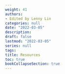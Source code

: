 ```yaml
---
weight: 41
authors:
- Edited by Lenny Lin
categories: null
date: "2022-03-05"
description: 
draft: false
lastmod: "2022-03-05"
series: null
tags:
title: Resources
toc: true
bookCollapseSection: true
---
```





